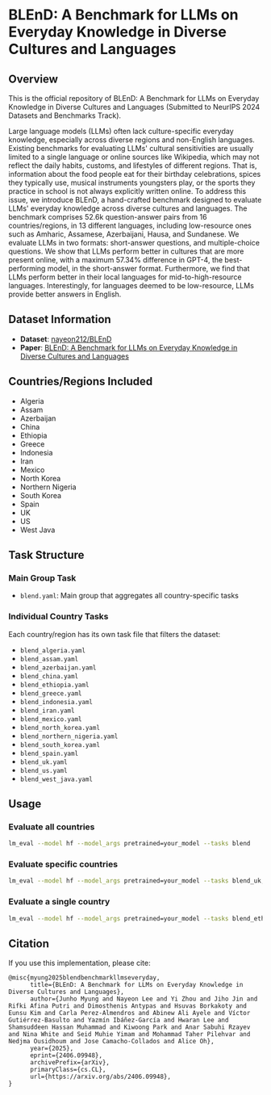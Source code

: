 # BLEnD: A Benchmark for LLMs on Everyday Knowledge in Diverse Cultures and Languages

## Overview

This is the official repository of BLEnD: A Benchmark for LLMs on Everyday Knowledge in Diverse Cultures and Languages (Submitted to NeurIPS 2024 Datasets and Benchmarks Track).

Large language models (LLMs) often lack culture-specific everyday knowledge, especially across diverse regions and non-English languages. Existing benchmarks for evaluating LLMs' cultural sensitivities are usually limited to a single language or online sources like Wikipedia, which may not reflect the daily habits, customs, and lifestyles of different regions. That is, information about the food people eat for their birthday celebrations, spices they typically use, musical instruments youngsters play, or the sports they practice in school is not always explicitly written online. To address this issue, we introduce BLEnD, a hand-crafted benchmark designed to evaluate LLMs' everyday knowledge across diverse cultures and languages. The benchmark comprises 52.6k question-answer pairs from 16 countries/regions, in 13 different languages, including low-resource ones such as Amharic, Assamese, Azerbaijani, Hausa, and Sundanese. We evaluate LLMs in two formats: short-answer questions, and multiple-choice questions. We show that LLMs perform better in cultures that are more present online, with a maximum 57.34% difference in GPT-4, the best-performing model, in the short-answer format. Furthermore, we find that LLMs perform better in their local languages for mid-to-high-resource languages. Interestingly, for languages deemed to be low-resource, LLMs provide better answers in English.


## Dataset Information

- **Dataset**: [nayeon212/BLEnD](https://huggingface.co/datasets/nayeon212/BLEnD)
- **Paper**: [BLEnD: A Benchmark for LLMs on Everyday Knowledge in Diverse Cultures and Languages](https://arxiv.org/abs/2406.09948)

## Countries/Regions Included
- Algeria
- Assam
- Azerbaijan
- China
- Ethiopia
- Greece
- Indonesia
- Iran
- Mexico
- North Korea
- Northern Nigeria
- South Korea
- Spain
- UK
- US
- West Java

## Task Structure

### Main Group Task
- `blend.yaml`: Main group that aggregates all country-specific tasks

### Individual Country Tasks
Each country/region has its own task file that filters the dataset:
- `blend_algeria.yaml`
- `blend_assam.yaml`
- `blend_azerbaijan.yaml`
- `blend_china.yaml`
- `blend_ethiopia.yaml`
- `blend_greece.yaml`
- `blend_indonesia.yaml`
- `blend_iran.yaml`
- `blend_mexico.yaml`
- `blend_north_korea.yaml`
- `blend_northern_nigeria.yaml`
- `blend_south_korea.yaml`
- `blend_spain.yaml`
- `blend_uk.yaml`
- `blend_us.yaml`
- `blend_west_java.yaml`

## Usage

### Evaluate all countries
```bash
lm_eval --model hf --model_args pretrained=your_model --tasks blend
```

### Evaluate specific countries
```bash
lm_eval --model hf --model_args pretrained=your_model --tasks blend_uk,blend_us,blend_china
```

### Evaluate a single country
```bash
lm_eval --model hf --model_args pretrained=your_model --tasks blend_ethiopia
```

## Citation

If you use this implementation, please cite:

```
@misc{myung2025blendbenchmarkllmseveryday,
      title={BLEnD: A Benchmark for LLMs on Everyday Knowledge in Diverse Cultures and Languages}, 
      author={Junho Myung and Nayeon Lee and Yi Zhou and Jiho Jin and Rifki Afina Putri and Dimosthenis Antypas and Hsuvas Borkakoty and Eunsu Kim and Carla Perez-Almendros and Abinew Ali Ayele and Víctor Gutiérrez-Basulto and Yazmín Ibáñez-García and Hwaran Lee and Shamsuddeen Hassan Muhammad and Kiwoong Park and Anar Sabuhi Rzayev and Nina White and Seid Muhie Yimam and Mohammad Taher Pilehvar and Nedjma Ousidhoum and Jose Camacho-Collados and Alice Oh},
      year={2025},
      eprint={2406.09948},
      archivePrefix={arXiv},
      primaryClass={cs.CL},
      url={https://arxiv.org/abs/2406.09948}, 
}
``` 